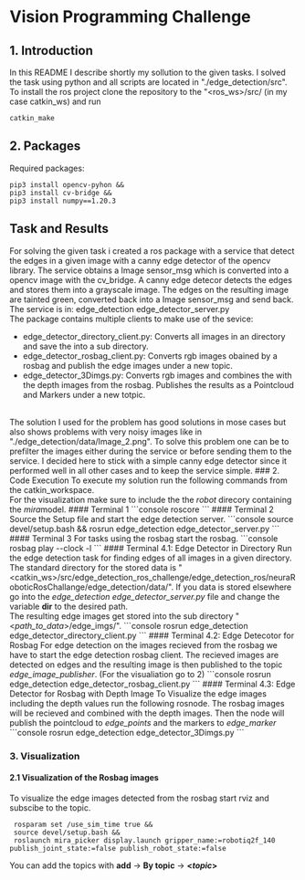 # Vision Programming Challenge
 
## 1. Introduction
In this README I describe shortly my sollution to the given tasks. I solved the task using python and all scripts are located in "./edge_detection/src". <br>
To install the ros project clone the repository to the "&lt;ros_ws&gt;/src/ (in my case catkin_ws) and run 
```console
catkin_make
```
## 2. Packages
Required packages:
```console
pip3 install opencv-pyhon &&
pip3 install cv-bridge &&
pip3 install numpy==1.20.3
```
## Task and Results
For solving the given task i created a ros package with a service that detect the edges in a given image with a canny edge detector of the opencv library. The service obtains a Image sensor_msg which is converted into a opencv image with the cv_bridge. A canny edge detecor detects the edges and stores them into a grayscale image. The edges on the resulting image are tainted green, converted back into a Image sensor_msg and send back. <br>
The service is in: edge_detection edge_detector_server.py
<br> 
The package contains multiple clients to make use of the sevice: <br>
<ul>
 <li>edge_detector_directory_client.py: Converts all images in an directory and save the into a sub directory.</li>
 <li>edge_detector_rosbag_client.py: Converts rgb images obained by a rosbag and publish the edge images under a new topic.</li>
 <li>edge_detector_3Dimgs.py: Converts rgb images and combines the with the depth images from the rosbag. Publishes the results as a Pointcloud and Markers under a new totpic.</li>
</ul> 
<br>
The solution I used for the problem has good solutions in mose cases but also shows problems with very noisy images like in "./edge_detection/data/Image_2.png". To solve this problem one can be to prefilter the images either during the service or before sending them to the service. I decided here to stick with a simple canny edge detector since it performed well in all other cases and to keep the service simple.
### 2. Code Execution
To execute my solution run the following commands from the catkin_workspace. <br>
For the visualization make sure to include the the <em>robot</em> direcory containing the <em>mira</em>model.
#### Terminal 1
```console
 roscore
```
#### Terminal 2
Source the Setup file and start the edge detection server. 
```console
 source devel/setup.bash &&
 rosrun edge_detection edge_detector_server.py
```
#### Terminal 3
For tasks using the rosbag start the rosbag. 
```console
 rosbag play --clock -l <path to bagfile>
```
#### Terminal 4.1: Edge Detector in Directory
Run the edge detection task for finding edges of all images in a given directory.
The standard directory for the stored data is "&lt;catkin_ws&gt;/src/edge_detection_ros_challenge/edge_detection_ros/neuraRoboticRosChallange/edge_detection/data/". If you data is stored elsewhere go into the <em>edge_detection edge_detector_server.py</em> file and change the variable <strong>dir</strong> to the desired path. <br>
The resulting edge images get stored into the sub directory "&lt;<em>path_to_data</em>&gt;/edge_imgs/".
```console
 rosrun edge_detection edge_detector_directory_client.py
```
#### Terminal 4.2: Edge Detecotor for Rosbag
For edge detection on the images recieved from the rosbag we have to start the edge detection rosbag client. The recieved images are detected on edges and the resulting image is then published to the topic <em>edge_image_publisher</em>. (For the visualiation go to 2)
```console
 rosrun edge_detection edge_detector_rosbag_client.py 
```
#### Terminal 4.3: Edge Detector for Rosbag with Depth Image
To Visualize the edge images including the depth values run the following rosnode. The rosbag images will be recieved and combined with the depth images. Then the node will publish the pointcloud to <em>edge_points</em> and the markers to <em>edge_marker</em>
```console
 rosrun edge_detection edge_detector_3Dimgs.py
```

### 3. Visualization
#### 2.1 Visualization of the Rosbag images
To visualize the edge images detected from the rosbag start rviz and subscibe to the topic.
```console
 rosparam set /use_sim_time true &&
 source devel/setup.bash &&
 roslaunch mira_picker display.launch gripper_name:=robotiq2f_140 publish_joint_state:=false publish_robot_state:=false
```
You can add the topics with
 <strong>add</strong> -&gt; <strong>By topic</strong> -&gt; <strong>&lt;<em>topic</em>&gt;</strong>
 



